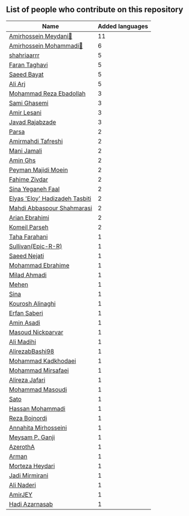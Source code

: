 
## List of people who contribute on this repository

| Name | Added languages |
|------|-----------------|
| [Amirhossein Meydani🏅](https://github.com/amireshoon)|11|
| [Amirhossein Mohammadi🏅](https://github.com/BlackIQ)|6|
| [shahriaarrr](https://github.com/shahriaarrr)|5|
| [Faran Taghavi](https://github.com/F4R4N)|5|
| [Saeed Bayat](https://github.com/01shadowalker01)|5|
| [Ali Arj](https://github.com/ali0gamer1)|5|
| [Mohammad Reza Ebadollah](https://github.com/ebad84)|3|
| [Sami Ghasemi](https://github.com/sami2020pro)|3|
| [Amir Lesani](https://github.com/xenups)|3|
| [Javad Rajabzade](https://github.com/Ja7adR)|3|
| [Parsa](https://github.com/parsampsh)|2|
| [Amirmahdi Tafreshi](https://github.com/mr-tafreshi)|2|
| [Mani Jamali](https://github.com/manijamali2003)|2|
| [Amin Ghs](https://github.com/aminghs)|2|
| [Peyman Majidi Moein](https://github.com/peymanmajidi)|2|
| [Fahime Zivdar](https://github.com/Fahime-zv)|2|
| [Sina Yeganeh Faal](https://github.com/SinaYeganeh0-0)|2|
| [Elyas 'Eloy' Hadizadeh Tasbiti](https://github.com/elyashadizadeh)|2|
| [Mahdi Abbaspour Shahmarasi](https://github.com/mahdi-abbaspour-shahmarasi)|2|
| [Arian Ebrahimi](https://github.com/ribrea)|2|
| [Komeil Parseh](https://github.com/komeilparseh)|2|
| [Taha Farahani](https://github.com/tahacodes)|1|
| [Sullivan(Epic-R-R)](https://github.com/Epic-R-R)|1|
| [Saeed Nejati](https://github.com/saeednj)|1|
| [Mohammad Ebrahime](https://github.com/moheb2000)|1|
| [Milad Ahmadi](https://github.com/Mildroid)|1|
| [Mehen](https://github.com/mehanalavimajd)|1|
| [Sina](https://github.com/sina-devel)|1|
| [Kourosh Alinaghi](https://github.com/KouroshAlinaghi)|1|
| [Erfan Saberi](https://github.com/erfansaberi)|1|
| [Amin Asadi](https://github.com/aminasadiam)|1|
| [Masoud Nickparvar](https://github.com/masoudnick)|1|
| [Ali Madihi](https://github.com/mrunderline)|1|
| [AlirezabBashi98](https://github.com/alirezabashi98)|1|
| [Mohammad Kadkhodaei](https://github.com/mohammadkad)|1|
| [Mohammad Mirsafaei](https://github.com/MohammadMirsafaei)|1|
| [Alireza Jafari](https://github.com/alirezaja1384)|1|
| [Mohammad Masoudi](https://github.com/mmasoudih)|1|
| [Sato](https://github.com/satocoder)|1|
| [Hassan Mohammadi](https://github.com/HSNHK)|1|
| [Reza Bojnordi](https://github.com/rezabojnordi)|1|
| [Annahita Mirhosseini](https://github.com/Annahita2004)|1|
| [Meysam P. Ganji](https://github.com/meysampg)|1|
| [AzerothA](https://github.com/AzerothA)|1|
| [Arman](https://github.com/arman324)|1|
| [Morteza Heydari](https://github.com/MortezaHeydari97)|1|
| [Jadi Mirmirani](https://github.com/jadijadi)|1|
| [Ali Naderi](https://github.com/khod-naderi)|1|
| [AmirJEY](https://github.com/AmirJey)|1|
| [Hadi Azarnasab](https://github.com/Hadi7546)|1|
